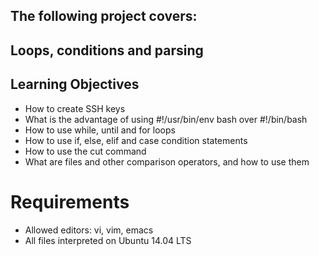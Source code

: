 ## The following project covers:

## Loops, conditions and parsing

## Learning Objectives

- How to create SSH keys
- What is the advantage of using #!/usr/bin/env bash over #!/bin/bash
- How to use while, until and for loops
- How to use if, else, elif and case condition statements
- How to use the cut command
- What are files and other comparison operators, and how to use them

# Requirements

- Allowed editors: vi, vim, emacs
- All files interpreted on Ubuntu 14.04 LTS
